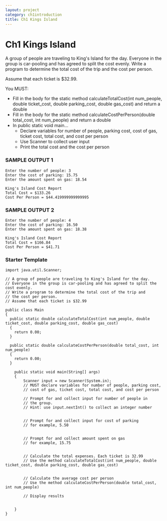 ```yaml
---
layout: project
category: ch1introduction
title: Ch1 Kings Island
---
```


# Ch1 Kings Island

A group of people are traveling to King's Island for the day.
Everyone in the group is car-pooling and has agreed to split the cost evenly.
Write a program to determine the total cost of the trip and
the cost per person.

Assume that each ticket is $32.99.

You MUST:
- Fill in the body for the static method calculateTotalCost(int num_people, double ticket_cost, double parking_cost, double gas_cost) and return a double
- Fill in the body for the static method calculateCostPerPerson(double total_cost, int num_people) and return a double
- In public static void main...
  - Declare variables for number of people, parking cost, cost of gas, ticket cost, total cost, and cost per person
  - Use Scanner to collect user input
  - Print the total cost and the cost per person
  

### SAMPLE OUTPUT 1
```
Enter the number of people: 3
Enter the cost of parking: 15.75
Enter the amount spent on gas: 18.54

King's Island Cost Report
Total Cost = $133.26
Cost Per Person = $44.419999999999995
```
### SAMPLE OUTPUT 2
```
Enter the number of people: 4
Enter the cost of parking: 16.50
Enter the amount spent on gas: 18.38

King's Island Cost Report
Total Cost = $166.84
Cost Per Person = $41.71
```


### Starter Template
```
import java.util.Scanner;

// A group of people are traveling to King's Island for the day.
// Everyone in the group is car-pooling and has agreed to split the cost evenly.
// Write a program to determine the total cost of the trip and
// the cost per person.
// Assume that each ticket is $32.99

public class Main
{
  public static double calculateTotalCost(int num_people, double ticket_cost, double parking_cost, double gas_cost)
  {
    return 0.00;
  }

  public static double calculateCostPerPerson(double total_cost, int num_people)
  {
    return 0.00;
  }
  
	public static void main(String[] args)
	{
		Scanner input = new Scanner(System.in);
		// MUST declare variables for number of people, parking cost,
		// cost of gas, ticket cost, total cost, and cost per person

		// Prompt for and collect input for number of people in
		// the group.
		// Hint: use input.nextInt() to collect an integer number


		// Prompt for and collect input for cost of parking
		// for example, 5.50


		// Prompt for and collect amount spent on gas
		// for example, 15.75


		// Calculate the total expenses. Each ticket is 32.99
        // Use the method calculateTotalCost(int num_people, double ticket_cost, double parking_cost, double gas_cost)


		// Calculate the average cost per person
        // Use the method calculateCostPerPerson(double total_cost, int num_people)

		// Display results


	}
}
```
